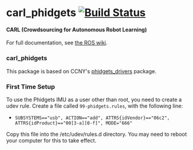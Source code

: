 carl_phidgets [![Build Status](https://api.travis-ci.org/WPI-RAIL/carl_bot.png)](https://travis-ci.org/WPI-RAIL/carl_bot)
========

#### CARL (Crowdsourcing for Autonomous Robot Learning)
For full documentation, see [the ROS wiki](http://ros.org/wiki/carl_bot).

### carl_phidgets
This package is based on CCNY's [phidgets_drivers](http://wiki.ros.org/phidgets_drivers) package.

### First Time Setup
To use the Phidgets IMU as a user other than root, you need to create a udev rule.  Create a file called `99-phidgets.rules`, with the following line:
 * `SUBSYSTEMS=="usb", ACTION=="add", ATTRS{idVendor}=="06c2", ATTRS{idProduct}=="00[3-a][0-f]", MODE="666"`

Copy this file into the /etc/udev/rules.d directory.  You may need to reboot your computer for this to take effect.
